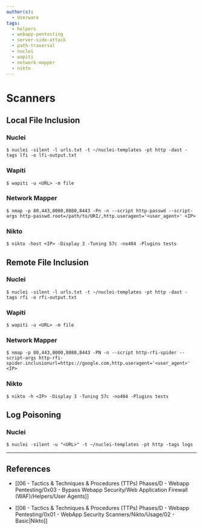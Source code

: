 ```yaml
---
author(s):
  - Userware
tags:
  - helpers
  - webapp-pentesting
  - server-side-attack
  - path-traversal
  - nuclei
  - wapiti
  - network-mapper
  - nikto
---
```

# Scanners

## Local File Inclusion

### Nuclei

```
$ nuclei -silent -l urls.txt -t ~/nuclei-templates -pt http -dast -tags lfi -o lfi-output.txt
```

### Wapiti

```
$ wapiti -u <URL> -m file
```

### Network Mapper

```
$ nmap -p 80,443,8000,8080,8443 -Pn -n --script http-passwd --script-args http-passwd.root=/path/to/URI/,http.useragent='<user_agent>' <IP>
```

### Nikto

```
$ nikto -host <IP> -Display 3 -Tuning 57c -no404 -Plugins tests
```

## Remote File Inclusion

### Nuclei

```
$ nuclei -silent -l urls.txt -t ~/nuclei-templates -pt http -dast -tags rfi -o rfi-output.txt
```

### Wapiti

```
$ wapiti -u <URL> -m file
```

### Network Mapper

```
$ nmap -p 80,443,8000,8080,8443 -PN -n --script http-rfi-spider --script-args http-rfi-spider.inclusionurl=https://google.com,http.useragent='<user_agent>' <IP>
```

### Nikto

```
$ nikto -h <IP> -Display 3 -Tuning 57c -no404 -Plugins tests
```

## Log Poisoning

### Nuclei

```
$ nuclei -silent -u "<URL>" -t ~/nuclei-templates -pt http -tags logs
```

---
## References

- [[06 - Tactics & Techniques & Procedures (TTPs) Phases/D - Webapp Pentesting/0x03 - Bypass Webapp Security/Web Application Firewall (WAF)/Helpers/User Agents]]

- [[06 - Tactics & Techniques & Procedures (TTPs) Phases/D - Webapp Pentesting/0x01 - WebApp Security Scanners/Nikto/Usage/02 - Basic|Nikto]]